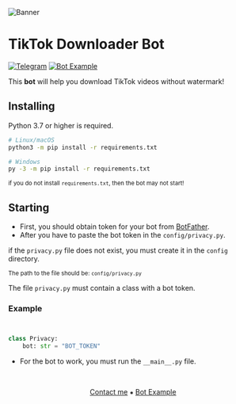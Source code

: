 ![Banner](https://user-images.githubusercontent.com/79407681/215443162-9cbda9f5-c862-49f6-a81e-d8abf103c3da.png)



TikTok Downloader Bot
=====================

[![Telegram](https://img.shields.io/badge/-Contact-2f3136?style=for-the-badge&logo=telegram)](https://t.me/lantrik)
[![Bot Example](https://img.shields.io/badge/-Example-2f3136?style=for-the-badge&logo=telegram)](https://t.me/lantrik)

This **bot** will help you download TikTok videos without watermark!

Installing
----------

Python 3.7 or higher is required.

``` sh
# Linux/macOS
python3 -m pip install -r requirements.txt

# Windows
py -3 -m pip install -r requirements.txt
```

<sup>if you do not install `requirements.txt`, then the bot may not start!</sup>

Starting
--------

- First, you should obtain token for your bot from [BotFather](https://t.me/BotFather).
- After you have to paste the bot token in the `config/privacy.py`.

if the `privacy.py` file does not exist, you must create it in the `config` directory.

<sup>The path to the file should be: `config/privacy.py`</sup>

The file `privacy.py` must contain a class with a bot token.

### Example

```py


class Privacy:
    bot: str = "BOT_TOKEN"
```

- For the bot to work, you must run the `__main__.py` file.

<br>
<p align="center">
    <a href="https://t.me/lantrik">Contact me</a>
    ⁕
    <a href="https://t.me/lantrik">Bot Example</a>
</p>
<br>
